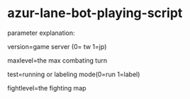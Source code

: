 # azur-lane-bot-playing-script

parameter explanation:

version=game server (0= tw 1=jp)

maxlevel=the max combating turn

test=running or labeling mode(0=run 1=label)

fightlevel=the fighting map 


